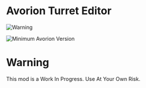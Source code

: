# Avorion Turret Editor

![Warning](https://img.shields.io/badge/Work%20In%20Progress-Use%20At%20Your%20Own%20Risk-red.svg)

![Minimum Avorion Version](https://img.shields.io/badge/Avorion-0.15.8.10262-lightgrey.svg)

# Warning

This mod is a Work In Progress. Use At Your Own Risk.

#